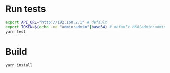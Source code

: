 # Run tests

```sh
export API_URL="http://192.168.2.1" # default
export TOKEN=$(echo -ne "admin:admin"|base64) # default b64(admin:admin)
yarn test
```

# Build

```sh
yarn install
```
